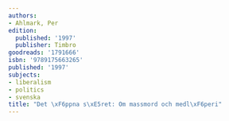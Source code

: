 ```yaml
---
authors:
- Ahlmark, Per
edition:
  published: '1997'
  publisher: Timbro
goodreads: '1791666'
isbn: '9789175663265'
published: '1997'
subjects:
- liberalism
- politics
- svenska
title: "Det \xF6ppna s\xE5ret: Om massmord och medl\xF6peri"
---
```



